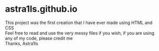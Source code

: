 # astra1ls.github.io
This project was the first creation that I have ever made using HTML and CSS  
Feel free to read and use the very messy files if you wish, if you are using any of my code, please credit me  
Thanks, Astra1ls
